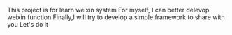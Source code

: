 This project is for learn weixin system
For myself, I can better delevop weixin function
Finally,I will try to develop a simple framework to share with you
Let's do it
